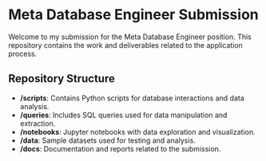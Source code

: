 # Meta Database Engineer Submission

Welcome to my submission for the Meta Database Engineer position. This repository contains the work and deliverables related to the application process.

## Repository Structure

- **/scripts**: Contains Python scripts for database interactions and data analysis.
- **/queries**: Includes SQL queries used for data manipulation and extraction.
- **/notebooks**: Jupyter notebooks with data exploration and visualization.
- **/data**: Sample datasets used for testing and analysis.
- **/docs**: Documentation and reports related to the submission.
